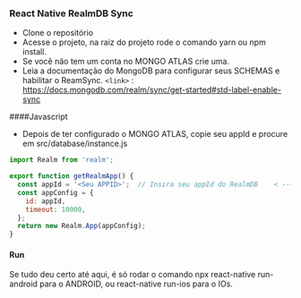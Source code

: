 ### React Native RealmDB Sync

- Clone o repositório
- Acesse o projeto, na raiz do projeto  rode o comando yarn ou npm install.
- Se você não tem um conta no MONGO ATLAS crie uma.
- Leia a documentação do MongoDB para configurar seus SCHEMAS e habilitar o ReamSync.
`<link>` : https://docs.mongodb.com/realm/sync/get-started#std-label-enable-sync



####Javascript
-  Depois de ter configurado o MONGO ATLAS, copie seu appId  e procure em src/database/instance.js

```javascript
import Realm from 'realm';

export function getRealmApp() {
  const appId = '<Seu APPID>';  // Insira seu appId do RealmDB    < -------
  const appConfig = {
    id: appId,
    timeout: 10000,
  };
  return new Realm.App(appConfig);
}
```
#### Run
 Se tudo deu certo até aqui, é só rodar o comando npx react-native run-android para o ANDROID, ou react-native run-ios para o IOs.
